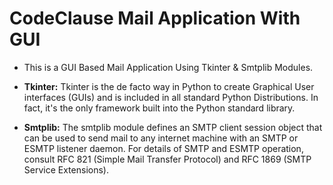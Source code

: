 # CodeClause Mail Application With GUI
- This is a GUI Based Mail Application Using Tkinter &amp; Smtplib Modules.

- **Tkinter:** Tkinter is the de facto way in Python to create Graphical User interfaces (GUIs) and is included in all standard Python Distributions. In fact, it's the only framework built into the Python standard library.

- **Smtplib:** The smtplib module defines an SMTP client session object that can be used to send mail to any internet machine with an SMTP or ESMTP listener daemon. For details of SMTP and ESMTP operation, consult RFC 821 (Simple Mail Transfer Protocol) and RFC 1869 (SMTP Service Extensions).



